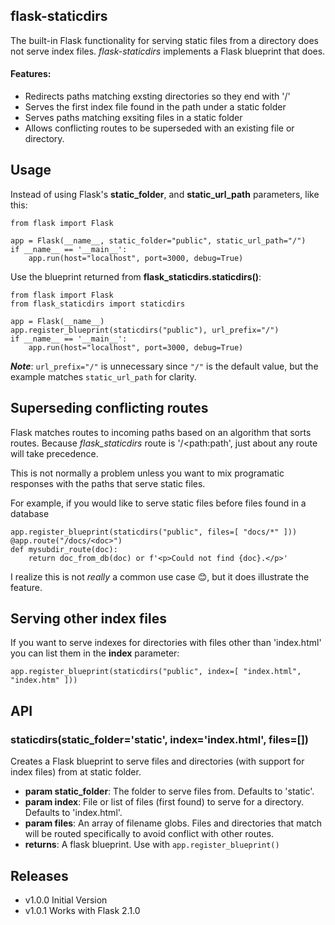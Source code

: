 flask-staticdirs
----------------

The built-in Flask functionality for serving static files from a directory does not serve index
files. _flask-staticdirs_ implements a Flask blueprint that does.

#### Features:

- Redirects paths matching exsting directories so they end with '/'
- Serves the first index file found in the path under a static folder
- Serves paths matching exsiting files in a static folder
- Allows conflicting routes to be superseded with an existing file or directory.

## Usage

Instead of using Flask's **static\_folder**, and **static\_url\_path** parameters, like this:

    from flask import Flask

    app = Flask(__name__, static_folder="public", static_url_path="/")
    if __name__ == '__main__':
        app.run(host="localhost", port=3000, debug=True)

Use the blueprint returned from **flask\_staticdirs.staticdirs()**:

    from flask import Flask
    from flask_staticdirs import staticdirs

    app = Flask(__name__)
    app.register_blueprint(staticdirs("public"), url_prefix="/")
    if __name__ == '__main__':
        app.run(host="localhost", port=3000, debug=True)

***Note***: `url_prefix="/"` is unnecessary since `"/"` is the default value, but the example matches `static_url_path` for clarity.

## Superseding conflicting routes

Flask matches routes to incoming paths based on an algorithm that sorts routes. Because _flask\_staticdirs_ route is '/<path:path', just about any route will take precedence.

This is not normally a problem unless you want to mix programatic responses with the
paths that serve static files.

For example, if you would like to serve static files before files found in a database

    app.register_blueprint(staticdirs("public", files=[ "docs/*" ]))
    @app.route("/docs/<doc>")
    def mysubdir_route(doc):
        return doc_from_db(doc) or f'<p>Could not find {doc}.</p>'
        
I realize this is not _really_ a common use case 😊, but it does illustrate the feature.

## Serving other index files

If you want to serve indexes for directories with files other than 'index.html' you can list them in the **index** parameter:

    app.register_blueprint(staticdirs("public", index=[ "index.html", "index.htm" ]))


## API

### staticdirs(static_folder='static', index='index.html', files=[])

Creates a Flask blueprint to serve files and directories (with support for index files) from at static folder.

- **param static_folder**: The folder to serve files from. Defaults to 'static'.
- **param index**: File or list of files (first found) to serve for a directory. Defaults to 'index.html'.
- **param files**: An array of filename globs. Files and directories that match will be routed specifically to avoid conflict with other routes.
- **returns**: A flask blueprint. Use with ``app.register_blueprint()``

## Releases
- v1.0.0 Initial Version
- v1.0.1 Works with Flask 2.1.0